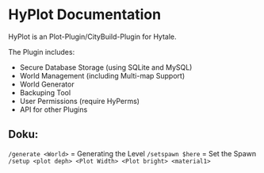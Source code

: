 # HyPlot Documentation
HyPlot is an Plot-Plugin/CityBuild-Plugin for Hytale.

The Plugin includes:
- Secure Database Storage (using SQLite and MySQL)
- World Management (including Multi-map Support)
- World Generator
- Backuping Tool
- User Permissions (require HyPerms)
- API for other Plugins

## Doku:
```/generate <World>``` = Generating the Level
```/setspawn $here``` = Set the Spawn
```/setup <plot deph> <Plot Width> <Plot bright> <material1>```


